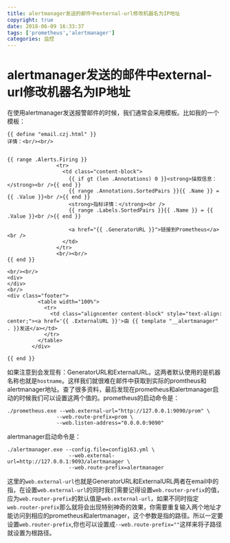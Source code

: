 ```yaml
---
title: alertmanager发送的邮件中external-url修改机器名为IP地址
copyright: true
date: 2018-06-09 16:33:37
tags: ['prometheus','alertmanager']
categories: 监控
---
```


# alertmanager发送的邮件中external-url修改机器名为IP地址

在使用alertmanager发送报警邮件的时候，我们通常会采用模板。比如我的一个模板：
<!--more-->
```tmpl
{{ define "email.czj.html" }}
详情：<br/><br/>


{{ range .Alerts.Firing }}
                <tr>
                  <td class="content-block">
                    {{ if gt (len .Annotations) 0 }}<strong>描叙信息：</strong><br />{{ end }}
                    {{ range .Annotations.SortedPairs }}{{ .Name }} = {{ .Value }}<br />{{ end }}
                    <strong>指标详情：</strong><br />
                    {{ range .Labels.SortedPairs }}{{ .Name }} = {{ .Value }}<br />{{ end }}
                    
                    <a href="{{ .GeneratorURL }}">链接到Prometheus</a><br />
                  </td>
                </tr>
                <br/><br/>
{{ end }}

<br/><br/>
<div>
</div>
<br/>
<div class="footer">
          <table width="100%">
            <tr>
              <td class="aligncenter content-block" style="text-align: center;"><a href='{{ .ExternalURL }}'>由 {{ template "__alertmanager" . }}发送</a></td>
            </tr>
          </table>
        </div>

{{ end }}
```

如果注意到会发现有：GeneratorURL和ExternalURL。这两者默认使用的是机器名称也就是`hostname`。这样我们就很难在邮件中获取到实际的promtheus和alertmanager地址。查了很多资料，最后发现在prometheus和alertmanager启动的时候我们可以设置这两个值的。prometheus的启动命令是：

```shell
./prometheus.exe --web.external-url="http://127.0.0.1:9090/prom" \
                --web.route-prefix=prom \
                --web.listen-address="0.0.0.0:9090"
```

alertmanager启动命令是：

```shell
./alertmanager.exe --config.file=config163.yml \
                    --web.external-url=http://127.0.0.1:9093/alertmanager \              
                    --web.route-prefix=alertmanager
```

这里的`web.external-url`也就是GeneratorURL和ExternalURL两者在email中的指，在设置`web.external-url`的同时我们需要记得设置`web.router-prefix`的值，应为`web.router-prefix`的默认值是`web.external-url`，如果不同时指定`web.router-prefix`那么就将会出现特别神奇的效果，你需要重复输入两个地址才能访问到相应的prometheus和alertmanager，这个参数是指的路径。所以一定要设置`web.router-prefix`,你也可以设置成`--web.route-prefix=""`这样来将子路径就设置为根路径。